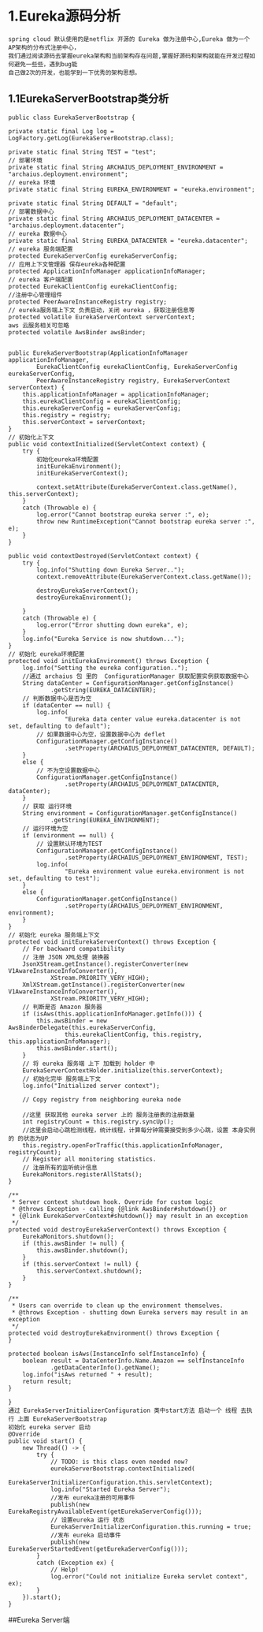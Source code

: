 # 1.Eureka源码分析
    spring cloud 默认使用的是netflix 开源的 Eureka 做为注册中心,Eureka 做为一个AP架构的分布式注册中心，
    我们通过阅读源码去掌握eureka架构和当前架构存在问题,掌握好源码和架构就能在开发过程如何避免一些些，遇到bug能
    自己做2次的开发，也能学到一下优秀的架构思想。


## 1.1EurekaServerBootstrap类分析

    public class EurekaServerBootstrap {

	private static final Log log = LogFactory.getLog(EurekaServerBootstrap.class);
    
	private static final String TEST = "test";
    // 部署环境
	private static final String ARCHAIUS_DEPLOYMENT_ENVIRONMENT = "archaius.deployment.environment";
    // eureka 环境
	private static final String EUREKA_ENVIRONMENT = "eureka.environment";
    
	private static final String DEFAULT = "default";
    // 部署数据中心
	private static final String ARCHAIUS_DEPLOYMENT_DATACENTER = "archaius.deployment.datacenter";
    // eureka 数据中心
	private static final String EUREKA_DATACENTER = "eureka.datacenter";
    // eureka 服务端配置
	protected EurekaServerConfig eurekaServerConfig;
    // 应用上下文管理器 保存eureka各种配置
	protected ApplicationInfoManager applicationInfoManager;
    // eureka 客户端配置
	protected EurekaClientConfig eurekaClientConfig;
    //注册中心管理组件
	protected PeerAwareInstanceRegistry registry;
    // eureka服务端上下文 负责启动，关闭 eureka ，获取注册信息等
	protected volatile EurekaServerContext serverContext;
    aws 云服务相关可忽略
	protected volatile AwsBinder awsBinder;
    

	public EurekaServerBootstrap(ApplicationInfoManager applicationInfoManager,
			EurekaClientConfig eurekaClientConfig, EurekaServerConfig eurekaServerConfig,
			PeerAwareInstanceRegistry registry, EurekaServerContext serverContext) {
		this.applicationInfoManager = applicationInfoManager;
		this.eurekaClientConfig = eurekaClientConfig;
		this.eurekaServerConfig = eurekaServerConfig;
		this.registry = registry;
		this.serverContext = serverContext;
	}
    // 初始化上下文
	public void contextInitialized(ServletContext context) {
		try {
            初始化eureka环境配置
			initEurekaEnvironment();
			initEurekaServerContext();

			context.setAttribute(EurekaServerContext.class.getName(), this.serverContext);
		}
		catch (Throwable e) {
			log.error("Cannot bootstrap eureka server :", e);
			throw new RuntimeException("Cannot bootstrap eureka server :", e);
		}
	}

	public void contextDestroyed(ServletContext context) {
		try {
			log.info("Shutting down Eureka Server..");
			context.removeAttribute(EurekaServerContext.class.getName());

			destroyEurekaServerContext();
			destroyEurekaEnvironment();

		}
		catch (Throwable e) {
			log.error("Error shutting down eureka", e);
		}
		log.info("Eureka Service is now shutdown...");
	}
    // 初始化 eureka环境配置
	protected void initEurekaEnvironment() throws Exception {
		log.info("Setting the eureka configuration..");
        //通过 archaius 包 里的  ConfigurationManager 获取配置实例获取数据中心
		String dataCenter = ConfigurationManager.getConfigInstance()
				.getString(EUREKA_DATACENTER);
        // 判断数据中心是否为空
		if (dataCenter == null) {
			log.info(
					"Eureka data center value eureka.datacenter is not set, defaulting to default");
            // 如果数据中心为空，设置数据中心为 deflet 
			ConfigurationManager.getConfigInstance()
					.setProperty(ARCHAIUS_DEPLOYMENT_DATACENTER, DEFAULT);
		}
		else {
            // 不为空设置数据中心
			ConfigurationManager.getConfigInstance()
					.setProperty(ARCHAIUS_DEPLOYMENT_DATACENTER, dataCenter);
		}
        // 获取 运行环境
		String environment = ConfigurationManager.getConfigInstance()
				.getString(EUREKA_ENVIRONMENT);
        // 运行环境为空
		if (environment == null) {
            // 设置默认环境为TEST 
			ConfigurationManager.getConfigInstance()
					.setProperty(ARCHAIUS_DEPLOYMENT_ENVIRONMENT, TEST);
			log.info(
					"Eureka environment value eureka.environment is not set, defaulting to test");
		}
		else {
			ConfigurationManager.getConfigInstance()
					.setProperty(ARCHAIUS_DEPLOYMENT_ENVIRONMENT, environment);
		}
	}
    // 初始化 eureka 服务端上下文
	protected void initEurekaServerContext() throws Exception {
		// For backward compatibility
        // 注册 JSON XML处理 装换器
		JsonXStream.getInstance().registerConverter(new V1AwareInstanceInfoConverter(),
				XStream.PRIORITY_VERY_HIGH);
		XmlXStream.getInstance().registerConverter(new V1AwareInstanceInfoConverter(),
				XStream.PRIORITY_VERY_HIGH);
        // 判断是否 Amazon 服务器
		if (isAws(this.applicationInfoManager.getInfo())) {
			this.awsBinder = new AwsBinderDelegate(this.eurekaServerConfig,
					this.eurekaClientConfig, this.registry, this.applicationInfoManager);
			this.awsBinder.start();
		}
        // 将 eureka 服务端 上下 加载到 holder 中
		EurekaServerContextHolder.initialize(this.serverContext);
        // 初始化完毕 服务端上下文
		log.info("Initialized server context");

		// Copy registry from neighboring eureka node

        //这里 获取其他 eureka server 上的 服务注册表的注册数量
		int registryCount = this.registry.syncUp();
        //这里会启动心跳检测线程，统计线程，计算每分钟需要接受到多少心跳，设置 本身实例的 的状态为UP
		this.registry.openForTraffic(this.applicationInfoManager, registryCount);
		// Register all monitoring statistics.
        // 注册所有的监听统计信息
		EurekaMonitors.registerAllStats();
	}

	/**
	 * Server context shutdown hook. Override for custom logic
	 * @throws Exception - calling {@link AwsBinder#shutdown()} or
	 * {@link EurekaServerContext#shutdown()} may result in an exception
	 */
	protected void destroyEurekaServerContext() throws Exception {
		EurekaMonitors.shutdown();
		if (this.awsBinder != null) {
			this.awsBinder.shutdown();
		}
		if (this.serverContext != null) {
			this.serverContext.shutdown();
		}
	}

	/**
	 * Users can override to clean up the environment themselves.
	 * @throws Exception - shutting down Eureka servers may result in an exception
	 */
	protected void destroyEurekaEnvironment() throws Exception {
	}

	protected boolean isAws(InstanceInfo selfInstanceInfo) {
		boolean result = DataCenterInfo.Name.Amazon == selfInstanceInfo
				.getDataCenterInfo().getName();
		log.info("isAws returned " + result);
		return result;
	}

    }    
    通过 EurekaServerInitializerConfiguration 类中start方法 启动一个 线程 去执行 上面 EurekaServerBootstrap
    初始化 eureka server 启动
    @Override
	public void start() {
		new Thread(() -> {
			try {
				// TODO: is this class even needed now?
				eurekaServerBootstrap.contextInitialized(
						EurekaServerInitializerConfiguration.this.servletContext);
				log.info("Started Eureka Server");
                //发布 eureka注册的可用事件
				publish(new EurekaRegistryAvailableEvent(getEurekaServerConfig()));
			    // 设置eureka 运行 状态
				EurekaServerInitializerConfiguration.this.running = true;
                //发布 eureka 启动事件
				publish(new EurekaServerStartedEvent(getEurekaServerConfig()));
			}
			catch (Exception ex) {
				// Help!
				log.error("Could not initialize Eureka servlet context", ex);
			}
		}).start();
	}

##Eureka Server端  